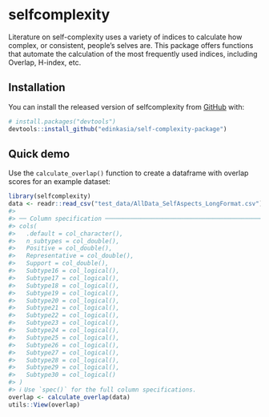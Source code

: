 
<!-- README.md is generated from README.Rmd. Please edit that file -->

# selfcomplexity

<!-- badges: start -->
<!-- badges: end -->

Literature on self-complexity uses a variety of indices to calculate how
complex, or consistent, people’s selves are. This package offers
functions that automate the calculation of the most frequently used
indices, including Overlap, H-index, etc.

## Installation

You can install the released version of selfcomplexity from
[GitHub](https://github.com/) with:

``` r
# install.packages("devtools")
devtools::install_github("edinkasia/self-complexity-package")
```

## Quick demo

Use the `calculate_overlap()` function to create a dataframe with
overlap scores for an example dataset:

``` r
library(selfcomplexity)
data <- readr::read_csv("test_data/AllData_SelfAspects_LongFormat.csv")
#> 
#> ── Column specification ────────────────────────────────────────────────────────
#> cols(
#>   .default = col_character(),
#>   n_subtypes = col_double(),
#>   Positive = col_double(),
#>   Representative = col_double(),
#>   Support = col_double(),
#>   Subtype16 = col_logical(),
#>   Subtype17 = col_logical(),
#>   Subtype18 = col_logical(),
#>   Subtype19 = col_logical(),
#>   Subtype20 = col_logical(),
#>   Subtype21 = col_logical(),
#>   Subtype22 = col_logical(),
#>   Subtype23 = col_logical(),
#>   Subtype24 = col_logical(),
#>   Subtype25 = col_logical(),
#>   Subtype26 = col_logical(),
#>   Subtype27 = col_logical(),
#>   Subtype28 = col_logical(),
#>   Subtype29 = col_logical(),
#>   Subtype30 = col_logical()
#> )
#> ℹ Use `spec()` for the full column specifications.
overlap <- calculate_overlap(data)
utils::View(overlap)
```
